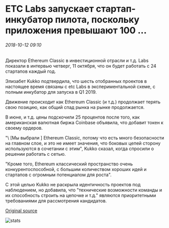 # ETC Labs запускает стартап-инкубатор пилота, поскольку приложения превышают 100 ...

###### 2018-10-12 09:10

Директор Ethereum Classic в инвестиционной отрасли и т.д. Labs показали в интервью четверг, 11 октября, что он будет работать с 24 стартапов каждый год.

Элизабет Kukko подтвердила, что шесть отобранных проектов в настоящее время связаны с etc Labs в экспериментальной схеме, с полным инкубатор для запуска в Q1 2019.

Движение происходит как Ethereum Classic (и т.д.) продолжает терять свою позицию, как общий спад рынка на рынке продолжается.

В июне, и т.д. цены подскочили 25 процентов после того, как американская валютная биржа Coinbase объявила, что добавит токен к своему ордеров.

"\ [Мы выбрали \] Ethereum Classic, потому что есть много безопасности на главном слое, и это не имеет значения, что боковых цепей сторону используются в сочетании с этим", Kukko сказал, когда спросили о решении работать с сетью.

"Кроме того, Ethereum классический пространство очень конкурентоспособной, с большим количеством хороших идей и стартапов с огромным потенциалом для роста".

С этой целью Kukko не раскрыла идентичность проектов под наблюдением, но добавила, что "технические возможности команды и их способность строить на цепочке и т.д." являются приоритетными требованиями для рассмотрения кандидатов.

[Original source](https://cointelegraph.com/news/etc-labs-launches-startup-incubator-pilot-as-applications-exceed-100)

![stats](https://c.statcounter.com/11760860/0/a89fa40b/1/ "stats")
